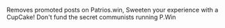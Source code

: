 Removes promoted posts on Patrios.win, Sweeten your experience with a CupCake! Don't fund the secret communists running P.Win
